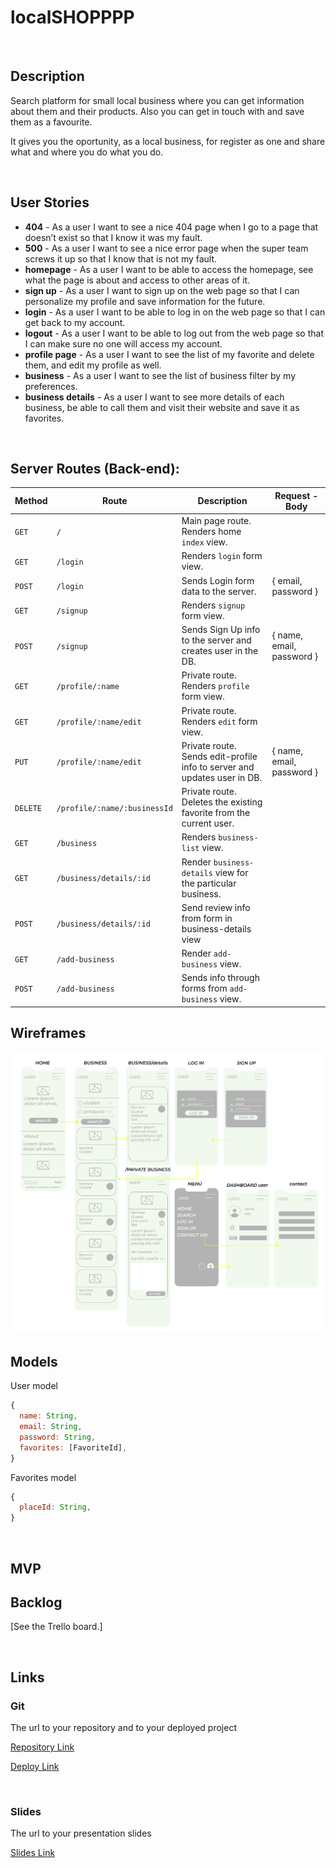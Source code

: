 # localSHOPPPP

<br>

## Description

Search platform for small local business where you can get information about them and their products. Also you can get in touch with and save them as a favourite.

It gives you the oportunity, as a local business, for register as one and share what and where you do what you do.

<br>

## User Stories

- **404** - As a user I want to see a nice 404 page when I go to a page that doesn’t exist so that I know it was my fault.
- **500** - As a user I want to see a nice error page when the super team screws it up so that I know that is not my fault.
- **homepage** - As a user I want to be able to access the homepage, see what the page is about and access to other areas of it.
- **sign up** - As a user I want to sign up on the web page so that I can personalize my profile and save information for the future.
- **login** - As a user I want to be able to log in on the web page so that I can get back to my account.
- **logout** - As a user I want to be able to log out from the web page so that I can make sure no one will access my account.
- **profile page** - As a user I want to see the list of my favorite and delete them, and edit my profile as well.
- **business** - As a user I want to see the list of business filter by my preferences.
- **business details** - As a user I want to see more details of each business, be able to call them and visit their website and save it as favorites.

<br>

## Server Routes (Back-end):

| **Method** | **Route**                      | **Description**                                                          | Request - Body            |
| ---------- | ------------------------------ | ------------------------------------------------------------------------ | ------------------------- |
| `GET`      | `/`                            | Main page route. Renders home `index` view.                              |                           |
| `GET`      | `/login`                       | Renders `login` form view.                                               |                           |
| `POST`     | `/login`                       | Sends Login form data to the server.                                     | { email, password }       |
| `GET`      | `/signup`                      | Renders `signup` form view.                                              |                           |
| `POST`     | `/signup`                      | Sends Sign Up info to the server and creates user in the DB.             | { name, email, password } |
| `GET`      | `/profile/:name`             | Private route. Renders `profile` form view.                              |                           |
| `GET`      | `/profile/:name/edit`        | Private route. Renders `edit` form view.                         |                           |
| `PUT`      | `/profile/:name/edit`        | Private route. Sends edit-profile info to server and updates user in DB. | { name, email, password } |
| `DELETE`   | `/profile/:name/:businessId` | Private route. Deletes the existing favorite from the current user.      |
| `GET`      | `/business`                    | Renders `business-list` view.                                            |                           |
| `GET`      | `/business/details/:id`        | Render `business-details` view for the particular business.              |                           |
| `POST`     | `/business/details/:id`        | Send review info from form in business-details view                      |                           |
| `GET`      | `/add-business`                | Render `add-business` view.                                              |                           |
| `POST`     | `/add-business`                | Sends info through forms from `add-business` view.                       |                           |

## Wireframes
<img src="./public/images/img-readme.jpg">

## Models

User model

```javascript
{
  name: String,
  email: String,
  password: String,
  favorites: [FavoriteId],
}

```

Favorites model

```javascript
{
  placeId: String,
}

```

<br>

## MVP



## Backlog

[See the Trello board.]

<br>

## Links

### Git

The url to your repository and to your deployed project

[Repository Link](https://github.com/interstellarpf/localSHOP)

[Deploy Link]()

<br>

### Slides

The url to your presentation slides

[Slides Link]()
